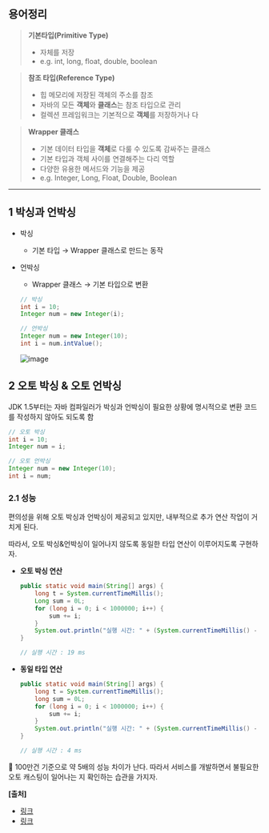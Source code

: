 ## 용어정리

> **기본타입(Primitive Type)**
> 
> - 자체를 저장
> - e.g. int, long, float, double, boolean

> **참조 타입(Reference Type)**
> 
> - 힙 메모리에 저장된 객체의 주소를 참조
> - 자바의 모든 **객체**와 **클래스**는 참조 타입으로 관리
> - 컬렉션 프레임워크는 기본적으로 **객체**를 저장하거나 다

> **Wrapper 클래스**
> 
> - 기본 데이터 타입을 **객체**로 다룰 수 있도록 감싸주는 클래스
> - 기본 타입과 객체 사이를 연결해주는 다리 역할
> - 다양한 유용한 메서드와 기능을 제공
> - e.g. Integer, Long, Float, Double, Boolean

---

## 1 박싱과 언박싱

- 박싱
    - 기본 타입 → Wrapper 클래스로 만드는 동작
- 언박싱
    - Wrapper 클래스 → 기본 타입으로 변환
    
    ```java
    // 박싱
    int i = 10;
    Integer num = new Integer(i);
    
    // 언박싱
    Integer num = new Integer(10);
    int i = num.intValue();
    ```
    
    ![image](https://github.com/user-attachments/assets/be225ccb-0c25-4be8-ba77-bd8bafdd9267)

    

## **2 오토 박싱 & 오토 언박싱**

JDK 1.5부터는 자바 컴파일러가 박싱과 언박싱이 필요한 상황에 명시적으로 변환 코드를 작성하지 않아도 되도록 함

```java
// 오토 박싱
int i = 10;
Integer num = i;

// 오토 언박싱
Integer num = new Integer(10);
int i = num;
```

### **2.1 성능**

편의성을 위해 오토 박싱과 언박싱이 제공되고 있지만, 내부적으로 추가 연산 작업이 거치게 된다.

따라서, 오토 박싱&언박싱이 일어나지 않도록 동일한 타입 연산이 이루어지도록 구현하자.

- **오토 박싱 연산**
    
    ```java
    public static void main(String[] args) {
        long t = System.currentTimeMillis();
        Long sum = 0L;
        for (long i = 0; i < 1000000; i++) {
            sum += i;
        }
        System.out.println("실행 시간: " + (System.currentTimeMillis() - t) + " ms");
    }
    
    // 실행 시간 : 19 ms
    ```
    
- **동일 타입 연산**
    
    ```java
    public static void main(String[] args) {
        long t = System.currentTimeMillis();
        long sum = 0L;
        for (long i = 0; i < 1000000; i++) {
            sum += i;
        }
        System.out.println("실행 시간: " + (System.currentTimeMillis() - t) + " ms") ;
    }
    
    // 실행 시간 : 4 ms
    ```
    

📢 100만건 기준으로 약 5배의 성능 차이가 난다. 따라서 서비스를 개발하면서 불필요한 오토 캐스팅이 일어나는 지 확인하는 습관을 가지자.

**[출처]**

- [링크](http://tcpschool.com/java/java_api_wrapper)
- [링크](https://sas-study.tistory.com/407)

